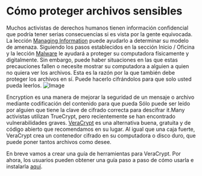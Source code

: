[Title]: # (Cómo proteger los archivos confideciales)
[Order]: # (0)

# Cómo proteger archivos sensibles

Muchos activistas de derechos humanos tienen información confidencial que podría tener serias consecuencias si es vista por la gente equivocada. La lección [Managing Information](umbrella://lesson/management-information) puede ayudarlo a determinar su modelo de amenaza. Siguiendo los pasos establecidos en la sección Inicio / Oficina y la lección [Malware](umbrella://lesson/malware) le ayudará a proteger su computadora físicamente y digitalmente. Sin embargo, puede haber situaciones en las que estas precauciones fallen o necesite mostrar su computadora a alguien a quien no quiera ver los archivos. Esta es la razón por la que también debe proteger los archivos en sí. Puede hacerlo cifrándolos para que solo usted pueda leerlos. 
![Image](protection1.png) 

Encryption es una manera de mejorar la seguridad de un mensaje o archivo mediante codificación del contenido para que pueda Sólo puede ser leído por alguien que tiene la clave de cifrado correcta para descifrar it.Many activistas utilizan TrueCrypt, pero recientemente se han encontrado vulnerabilidades graves. [VeraCrypt](https://veracrypt.codeplex.com) es una alternativa buena, gratuita y de código abierto que recomendamos en su lugar. Al igual que una caja fuerte, VeraCrypt crea un contenedor cifrado en su computadora o disco duro, que puede poner tantos archivos como desee. 

En breve vamos a crear una guía de herramientas para VeraCrypt. Por ahora, los usuarios pueden obtener una guía paso a paso de cómo usarla e instalarla [aquí](https://veracrypt.codeplex.com/wikipage?title=Beginner%27s%20Tutorial).

